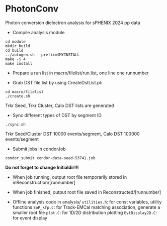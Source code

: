 # PhotonConv
Photon conversion dielectron analysis for sPHENIX 2024 pp data

- Compile analysis module
```
cd module
mkdir build
cd build
../autogen.sh --prefix=$MYINSTALL
make -j 4
make install
```

- Prepare a run list in macro/filelist/run.list, one line one runnumber

- Grab DST file list by using CreateDstList.pl:
```
cd macro/filelist
./create.sh
```
Trkr Seed, Trkr Cluster, Calo DST lists are generated

- Sync different types of DST by segment ID
```
./sync.sh
```
Trkr Seed/Cluster DST 10000 events/segment, Calo DST 100000 events/segment

- Submit jobs in condorJob
```
condor_submit condor-data-seed-53741.job
```
**Do not forget to change Initialdir!!!**

- When job running, output root file temporarily stored in inReconstruction/[runnumber]

- When job finished, output root file saved in Reconstructed/[runnumber]

- Offline analysis code in analysis/
``utilities.h``: for const variables, utility functions
``EoP_kfp.C``: for Track-EMCal matching association, generate a smaller root file
``plot.C``: for 1D/2D distribution plotting
``EvtDisplay2D.C``: for event display
